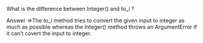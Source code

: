 What is the difference between Integer() and to_i ?

Answer =>The to_i method tries to convert the given input to integer as much as possible whereas the Integer() method throws an ArgumentError if it can’t covert the input to integer.
